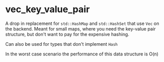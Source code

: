 # vec_key_value_pair

A drop in replacement for `std::HashMap` and `std::HashSet` that use `Vec` on the backend.
Meant for small maps, where you need the key-value pair structure, but don't want to pay for the expensive hashing.

Can also be used for types that don't implement `Hash`

In the worst case scenario the performance of this data structure is O(n)

